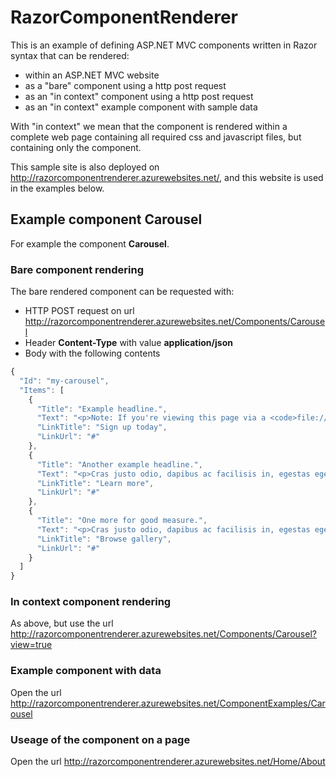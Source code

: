 # RazorComponentRenderer

This is an example of defining ASP.NET MVC components written in Razor syntax that can be rendered:

* within an ASP.NET MVC website
* as a "bare" component using a http post request
* as an "in context" component using a http post request
* as an "in context" example component with sample data

With "in context" we mean that the component is rendered within a complete web page containing all required css and javascript files, 
but containing only the component.

This sample site is also deployed on http://razorcomponentrenderer.azurewebsites.net/, and this website is used in the examples below.

## Example component Carousel

For example the component **Carousel**.

### Bare component rendering

The bare rendered component can be requested with:
* HTTP POST request on url http://razorcomponentrenderer.azurewebsites.net/Components/Carousel
* Header **Content-Type** with value **application/json**
* Body with the following contents
```javascript
{
  "Id": "my-carousel",
  "Items": [
    {
      "Title": "Example headline.",
      "Text": "<p>Note: If you're viewing this page via a <code>file://</code> URL, the \"next\" and \"previous\" Glyphicon buttons on the left and right might not load/display properly due to web browser security rules.</p>",
      "LinkTitle": "Sign up today",
      "LinkUrl": "#"
    },
    {
      "Title": "Another example headline.",
      "Text": "<p>Cras justo odio, dapibus ac facilisis in, egestas eget quam. Donec id elit non mi porta gravida at eget metus. Nullam id dolor id nibh ultricies vehicula ut id elit.</p>",
      "LinkTitle": "Learn more",
      "LinkUrl": "#"
    },
    {
      "Title": "One more for good measure.",
      "Text": "<p>Cras justo odio, dapibus ac facilisis in, egestas eget quam. Donec id elit non mi porta gravida at eget metus. Nullam id dolor id nibh ultricies vehicula ut id elit.</p>",
      "LinkTitle": "Browse gallery",
      "LinkUrl": "#"
    }    
  ]
}
```

### In context component rendering

As above, but use the url http://razorcomponentrenderer.azurewebsites.net/Components/Carousel?view=true

### Example component with data

Open the url http://razorcomponentrenderer.azurewebsites.net/ComponentExamples/Carousel

### Useage of the component on a page

Open the url http://razorcomponentrenderer.azurewebsites.net/Home/About
